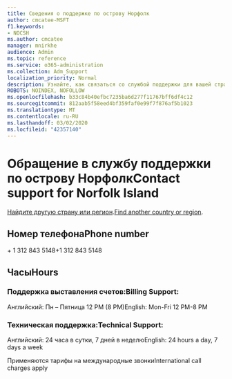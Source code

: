 ```yaml
---
title: Сведения о поддержке по острову Норфолк
author: cmcatee-MSFT
f1.keywords:
- NOCSH
ms.author: cmcatee
manager: mnirkhe
audience: Admin
ms.topic: reference
ms.service: o365-administration
ms.collection: Adm_Support
localization_priority: Normal
description: Узнайте, как связаться со службой поддержки для вашей страны или региона.
ROBOTS: NOINDEX, NOFOLLOW
ms.openlocfilehash: b33c84b40efbc7235ba6d277f11767bff6df4c12
ms.sourcegitcommit: 812aab5f58eed4bf359faf0e99f7f876af5b1023
ms.translationtype: MT
ms.contentlocale: ru-RU
ms.lasthandoff: 03/02/2020
ms.locfileid: "42357140"
---
```

# <a name="contact-support-for-norfolk-island"></a><span data-ttu-id="8b41e-103">Обращение в службу поддержки по острову Норфолк</span><span class="sxs-lookup"><span data-stu-id="8b41e-103">Contact support for Norfolk Island</span></span>

<span data-ttu-id="8b41e-104">[Найдите другую страну или регион](../contact-support-for-business-products.md).</span><span class="sxs-lookup"><span data-stu-id="8b41e-104">[Find another country or region](../contact-support-for-business-products.md).</span></span>

## <a name="phone-number"></a><span data-ttu-id="8b41e-105">Номер телефона</span><span class="sxs-lookup"><span data-stu-id="8b41e-105">Phone number</span></span>
<span data-ttu-id="8b41e-106">+ 1 312 843 5148</span><span class="sxs-lookup"><span data-stu-id="8b41e-106">+1 312 843 5148</span></span>

## <a name="hours"></a><span data-ttu-id="8b41e-107">Часы</span><span class="sxs-lookup"><span data-stu-id="8b41e-107">Hours</span></span>
### <a name="billing-support"></a><span data-ttu-id="8b41e-108">Поддержка выставления счетов:</span><span class="sxs-lookup"><span data-stu-id="8b41e-108">Billing Support:</span></span>

<span data-ttu-id="8b41e-109">Английский: Пн – Пятница 12 PM (8 PM)</span><span class="sxs-lookup"><span data-stu-id="8b41e-109">English: Mon-Fri 12 PM-8 PM</span></span>

### <a name="technical-support"></a><span data-ttu-id="8b41e-110">Техническая поддержка:</span><span class="sxs-lookup"><span data-stu-id="8b41e-110">Technical Support:</span></span>

<span data-ttu-id="8b41e-111">Английский: 24 часа в сутки, 7 дней в неделю</span><span class="sxs-lookup"><span data-stu-id="8b41e-111">English: 24 hours a day, 7 days a week</span></span>

<span data-ttu-id="8b41e-112">Применяются тарифы на международные звонки</span><span class="sxs-lookup"><span data-stu-id="8b41e-112">International call charges apply</span></span>
